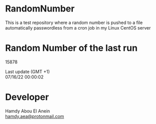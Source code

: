 # RandomNumber    
This is a test repository where a random number is pushed to a file automatically passwordless from a cron job in my Linux CentOS server    
# Random Number of the last run   
15878
      
Last update (GMT +1)    
07/16/22 00:00:02
# Developer    
Hamdy Abou El Anein   
hamdy.aea@protonmail.com
